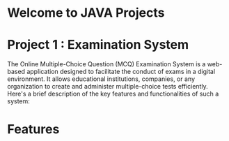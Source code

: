 # <h1>Welcome to JAVA Projects</h1>

# Project 1 : Examination System
The Online Multiple-Choice Question (MCQ) Examination System is a web-based application designed to facilitate the conduct of exams in a digital environment. It allows educational institutions, companies, or any organization to create and administer multiple-choice tests efficiently. Here's a brief description of the key features and functionalities of such a system:
# Features

